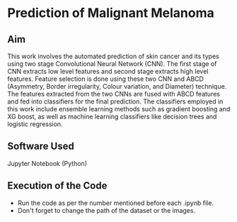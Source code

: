 # Prediction of Malignant Melanoma

## Aim
This work involves the automated prediction of skin cancer and its types using two stage Convolutional 
Neural Network (CNN). The first stage of CNN extracts low level features and second stage extracts high level 
features. Feature selection is done using these two CNN and ABCD (Asymmetry, Border irregularity, Colour 
variation, and Diameter) technique. The features extracted from the two CNNs are fused with ABCD features and 
fed into classifiers for the final prediction. The classifiers employed in this work include ensemble learning 
methods such as gradient boosting and XG boost, as well as machine learning classifiers like decision trees and 
logistic regression. 

## Software Used
Jupyter Notebook (Python)

## Execution of the Code
* Run the code as per the number mentioned before each .ipynb file.
* Don't forget to change the path of the dataset or the images.
